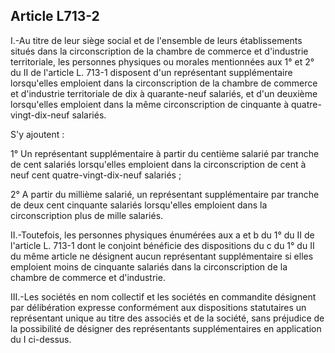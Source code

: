 Article L713-2
----
I.-Au titre de leur siège social et de l'ensemble de leurs établissements situés
dans la circonscription de la chambre de commerce et d'industrie territoriale,
les personnes physiques ou morales mentionnées aux 1° et 2° du II de l'article
L. 713-1 disposent d'un représentant supplémentaire lorsqu'elles emploient dans
la circonscription de la chambre de commerce et d'industrie territoriale de dix
à quarante-neuf salariés, et d'un deuxième lorsqu'elles emploient dans la même
circonscription de cinquante à quatre-vingt-dix-neuf salariés.

S'y ajoutent :

1° Un représentant supplémentaire à partir du centième salarié par tranche de
cent salariés lorsqu'elles emploient dans la circonscription de cent à neuf cent
quatre-vingt-dix-neuf salariés ;

2° A partir du millième salarié, un représentant supplémentaire par tranche de
deux cent cinquante salariés lorsqu'elles emploient dans la circonscription plus
de mille salariés.

II.-Toutefois, les personnes physiques énumérées aux a et b du 1° du II de
l'article L. 713-1 dont le conjoint bénéficie des dispositions du c du 1° du II
du même article ne désignent aucun représentant supplémentaire si elles
emploient moins de cinquante salariés dans la circonscription de la chambre de
commerce et d'industrie.

III.-Les sociétés en nom collectif et les sociétés en commandite désignent par
délibération expresse conformément aux dispositions statutaires un représentant
unique au titre des associés et de la société, sans préjudice de la possibilité
de désigner des représentants supplémentaires en application du I ci-dessus.
